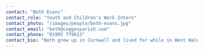 ```yaml
---
contact: "Beth Evans"
contact_role: "Youth and Children's Work Intern"
contact_photo: "/images/people/beth-evans.jpg"
contact_email: "beth@coggesparish.com"
contact_phone: "01993 779613"
contact_bio: "Beth grew up in Cornwall and lived for while in West Wales. She began coming to St Mary’s Cogges last October while on a gap year at Adventure Plus where she discovered a passion for youth work. This year she has joined the team as a youth and children’s work intern. Beth loves drinking tea, reading and seeing and helping young people to grow closer to God!"
---
```

